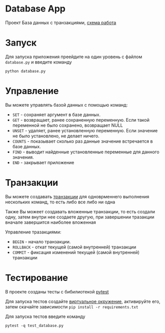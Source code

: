 # Database App

Проект База данных с транзакциями, [схема работа](https://drive.google.com/file/d/1s2gsedvEVriljq_q5XXOPa2KYZtbxn2p/view?usp=drive_link)

# Запуск

Для запуска приложения преейдите на один уровень с файлом `database.py` и введите команду

``` shell
python database.py
```

# Управление

Вы можете управлять базой данных с помощью команд:

- `SET` - сохраняет аргумент в базе данных.
- `GET` - возвращает, ранее сохраненную переменную. Если такой переменной
не было сохранено, возвращает NULL
- `UNSET` - удаляет, ранее установленную переменную. Если значение не было
установлено, не делает ничего.
- `COUNTS` - показывает сколько раз данные значение встречается в базе данных.
- `FIND` - выводит найденные установленные переменные для данного значения.
- `END` - закрывает приложение

# Транзакции

Вы можете создавать [транзакции](https://habr.com/ru/articles/537594/) для одноврменнего выполнения нескольких команд, то есть либо все либо ни одна

Также Вы можеет создавать вложенные транзакции, то есть создали одну, затем внутри нее создаете другую, при завершении тразакции вначале завершится наиболее вложенная

Управление тразакциями:

- `BEGIN` - начало транзакции.
- `ROLLBACK` - откат текущей (самой внутренней) транзакции
- `COMMIT` - фиксация изменений текущей (самой внутренней) транзакции

# Тестирование

В проекте созданы тесты с бибилиотекой [pytest](https://docs.pytest.org/en/stable/getting-started.html)

Для запуска тестов создайте [виртуальное окружение](https://docs.python.org/3/library/venv.html), активируйте его, затем скачайте зависимости `pip install -r requirements.txt`

Для запуска тестов введите команду 

``` shell
pytest -q test_database.py 
```